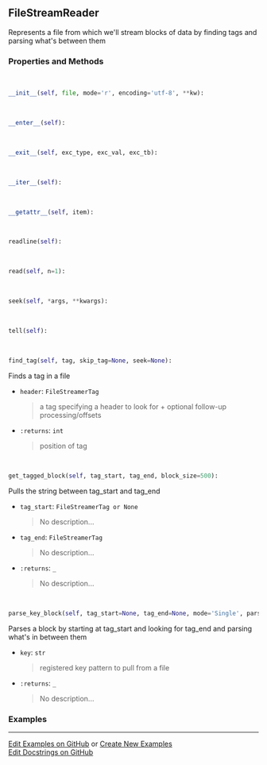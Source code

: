 ## <a id="McUtils.Parsers.FileStreamer.FileStreamReader">FileStreamReader</a>
Represents a file from which we'll stream blocks of data by finding tags and parsing what's between them

### Properties and Methods
<a id="McUtils.Parsers.FileStreamer.FileStreamReader.__init__" class="docs-object-method">&nbsp;</a>
```python
__init__(self, file, mode='r', encoding='utf-8', **kw): 
```

<a id="McUtils.Parsers.FileStreamer.FileStreamReader.__enter__" class="docs-object-method">&nbsp;</a>
```python
__enter__(self): 
```

<a id="McUtils.Parsers.FileStreamer.FileStreamReader.__exit__" class="docs-object-method">&nbsp;</a>
```python
__exit__(self, exc_type, exc_val, exc_tb): 
```

<a id="McUtils.Parsers.FileStreamer.FileStreamReader.__iter__" class="docs-object-method">&nbsp;</a>
```python
__iter__(self): 
```

<a id="McUtils.Parsers.FileStreamer.FileStreamReader.__getattr__" class="docs-object-method">&nbsp;</a>
```python
__getattr__(self, item): 
```

<a id="McUtils.Parsers.FileStreamer.FileStreamReader.readline" class="docs-object-method">&nbsp;</a>
```python
readline(self): 
```

<a id="McUtils.Parsers.FileStreamer.FileStreamReader.read" class="docs-object-method">&nbsp;</a>
```python
read(self, n=1): 
```

<a id="McUtils.Parsers.FileStreamer.FileStreamReader.seek" class="docs-object-method">&nbsp;</a>
```python
seek(self, *args, **kwargs): 
```

<a id="McUtils.Parsers.FileStreamer.FileStreamReader.tell" class="docs-object-method">&nbsp;</a>
```python
tell(self): 
```

<a id="McUtils.Parsers.FileStreamer.FileStreamReader.find_tag" class="docs-object-method">&nbsp;</a>
```python
find_tag(self, tag, skip_tag=None, seek=None): 
```
Finds a tag in a file
- `header`: `FileStreamerTag`
    >a tag specifying a header to look for + optional follow-up processing/offsets
- `:returns`: `int`
    >position of tag

<a id="McUtils.Parsers.FileStreamer.FileStreamReader.get_tagged_block" class="docs-object-method">&nbsp;</a>
```python
get_tagged_block(self, tag_start, tag_end, block_size=500): 
```
Pulls the string between tag_start and tag_end
- `tag_start`: `FileStreamerTag or None`
    >No description...
- `tag_end`: `FileStreamerTag`
    >No description...
- `:returns`: `_`
    >No description...

<a id="McUtils.Parsers.FileStreamer.FileStreamReader.parse_key_block" class="docs-object-method">&nbsp;</a>
```python
parse_key_block(self, tag_start=None, tag_end=None, mode='Single', parser=None, parse_mode='List', num=None, **ignore): 
```
Parses a block by starting at tag_start and looking for tag_end and parsing what's in between them
- `key`: `str`
    >registered key pattern to pull from a file
- `:returns`: `_`
    >No description...

### Examples


___

[Edit Examples on GitHub](https://github.com/McCoyGroup/References/edit/gh-pages/Documentation/examples/McUtils/Parsers/FileStreamer/FileStreamReader.md) or 
[Create New Examples](https://github.com/McCoyGroup/References/new/gh-pages/?filename=Documentation/examples/McUtils/Parsers/FileStreamer/FileStreamReader.md) <br/>
[Edit Docstrings on GitHub](https://github.com/McCoyGroup/McUtils/edit/master/Parsers/FileStreamer.py?message=Update%20Docs)